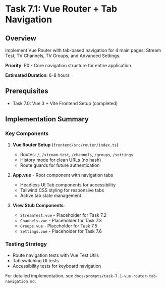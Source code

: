 # Task 7.1: Vue Router + Tab Navigation

## Overview

Implement Vue Router with tab-based navigation for 4 main pages: Stream Test, TV Channels, TV Groups, and Advanced Settings.

**Priority**: P0 - Core navigation structure for entire application

**Estimated Duration**: 6-8 hours

## Prerequisites

- Task 7.0: Vue 3 + Vite Frontend Setup (completed)

## Implementation Summary

### Key Components

1. **Vue Router Setup** (`frontend/src/router/index.ts`)

   - Routes: `/`, `/stream-test`, `/channels`, `/groups`, `/settings`
   - History mode for clean URLs (no hash)
   - Route guards for future authentication

2. **App.vue** - Root component with navigation tabs

   - Headless UI Tab components for accessibility
   - Tailwind CSS styling for responsive tabs
   - Active tab state management

3. **View Stub Components**:
   - `StreamTest.vue` - Placeholder for Task 7.2
   - `Channels.vue` - Placeholder for Task 7.3
   - `Groups.vue` - Placeholder for Task 7.5
   - `Settings.vue` - Placeholder for Task 7.6

### Testing Strategy

- Route navigation tests with Vue Test Utils
- Tab switching UI tests
- Accessibility tests for keyboard navigation

For detailed implementation, see `docs/prompts/task-7.1-vue-router-tab-navigation.md`.
